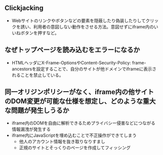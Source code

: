 ## Clickjacking
* Webサイトのリンクやボタンなどの要素を隠蔽したり偽装したりしてクリックを誘い、利用者の意図しない動作をさせる方法。意図せずにiframe内のいいねボタンを押すなど。

## なぜトップページを読み込むをエラーになるか
* HTMLヘッダにX-Frame-OptionsやContent-Security-Policy: frame-ancestorsを設定することで、自分のサイトが他ドメインでiframeに表示されることを禁止している。

## 同一オリジンポリシーがなく、iframe内の他サイトのDOM変更が可能な仕様を想定し、どのような重大な問題が発生しうるか
* iframe内のDOMを自由に解析できるためプライバシー侵害などにつながる情報漏洩が発生する
* iframe内にJavaScriptを埋め込むことで不正操作ができてしまう
  * 他人のアカウント情報を抜き取りなりすまし
  * 正規のサイトとそっくりのページを作成してフィッシング
